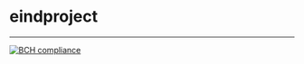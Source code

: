 # eindproject
----------

[![BCH compliance](https://bettercodehub.com/edge/badge/bozanam/eindproject?branch=master)](https://bettercodehub.com/)
